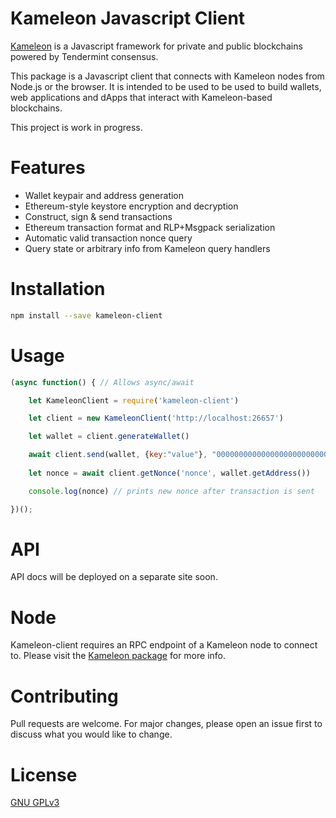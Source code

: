 # Kameleon Javascript Client
[Kameleon](https://github.com/Lamarkaz/Kameleon) is a Javascript framework for private and public blockchains powered by Tendermint consensus.

This package is a Javascript client that connects with Kameleon nodes from Node.js or the browser. It is intended to be used to be used to build wallets, web applications and dApps that interact with Kameleon-based blockchains.

This project is work in progress.

# Features
* Wallet keypair and address generation
* Ethereum-style keystore encryption and decryption
* Construct, sign & send transactions
* Ethereum transaction format and RLP+Msgpack serialization
* Automatic valid transaction nonce query 
* Query state or arbitrary info from Kameleon query handlers

# Installation


```bash
npm install --save kameleon-client
```

# Usage

```javascript
(async function() { // Allows async/await

    let KameleonClient = require('kameleon-client')

    let client = new KameleonClient('http://localhost:26657')

    let wallet = client.generateWallet()

    await client.send(wallet, {key:"value"}, "0000000000000000000000000000000000000001", '2')
        
    let nonce = await client.getNonce('nonce', wallet.getAddress())

    console.log(nonce) // prints new nonce after transaction is sent

})();
```

# API

API docs will be deployed on a separate site soon.

# Node

Kameleon-client requires an RPC endpoint of a Kameleon node to connect to. Please visit the [Kameleon package](https://github.com/Lamarkaz/Kameleon-client) for more info.

# Contributing

Pull requests are welcome. For major changes, please open an issue first to discuss what you would like to change.

# License

[GNU GPLv3](https://choosealicense.com/licenses/gpl-3.0/)
